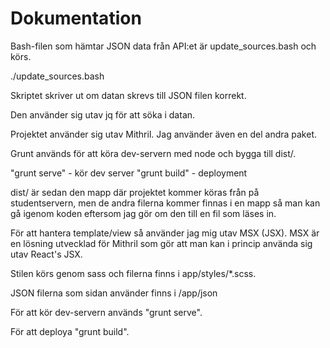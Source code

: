 # Dokumentation

Bash-filen som hämtar JSON data från API:et är update_sources.bash och körs.

./update_sources.bash

Skriptet skriver ut om datan skrevs till JSON filen korrekt.

Den använder sig utav jq för att söka i datan.

Projektet använder sig utav Mithril. Jag använder även en del andra paket.

Grunt används för att köra dev-servern med node och bygga till dist/.

"grunt serve" - kör dev server
"grunt build" - deployment

dist/ är sedan den mapp där projektet kommer köras från på studentservern, men de andra filerna kommer finnas i en mapp så man kan gå igenom koden eftersom jag gör om den till en fil som läses in.

För att hantera template/view så använder jag mig utav MSX (JSX).
MSX är en lösning utvecklad för Mithril som gör att man kan i princip använda sig utav React's JSX.  

Stilen körs genom sass och filerna finns i app/styles/\*.scss.

JSON filerna som sidan använder finns i /app/json

För att kör dev-servern används "grunt serve".

För att deploya "grunt build".
